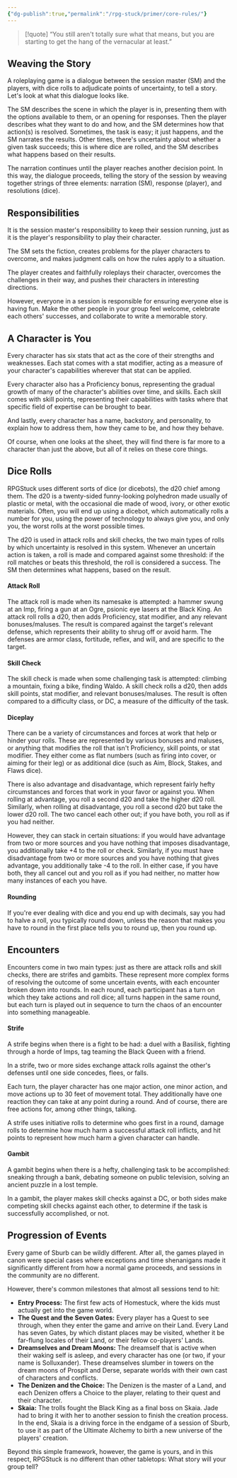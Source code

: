 ```yaml
---
{"dg-publish":true,"permalink":"/rpg-stuck/primer/core-rules/"}
---
```



>[!quote] “You still aren't totally sure what that means, but you are starting to get the hang of the vernacular at least.”

## Weaving the Story

A roleplaying game is a dialogue between the session master (SM) and the players, with dice rolls to adjudicate points of uncertainty, to tell a story. Let's look at what this dialogue looks like.

The SM describes the scene in which the player is in, presenting them with the options available to them, or an opening for responses. Then the player describes what they want to do and how, and the SM determines how that action(s) is resolved. Sometimes, the task is easy; it just happens, and the SM narrates the results. Other times, there's uncertainty about whether a given task succeeds; this is where dice are rolled, and the SM describes what happens based on their results.

The narration continues until the player reaches another decision point. In this way, the dialogue proceeds, telling the story of the session by weaving together strings of three elements: narration (SM), response (player), and resolutions (dice).

## Responsibilities

It is the session master's responsibility to keep their session running, just as it is the player's responsibility to play their character.

The SM sets the fiction, creates problems for the player characters to overcome, and makes judgment calls on how the rules apply to a situation.

The player creates and faithfully roleplays their character, overcomes the challenges in their way, and pushes their characters in interesting directions.

However, everyone in a session is responsible for ensuring everyone else is having fun. Make the other people in your group feel welcome, celebrate each others' successes, and collaborate to write a memorable story.

## A Character is You

Every character has six stats that act as the core of their strengths and weaknesses. Each stat comes with a stat modifier, acting as a measure of your character's capabilities wherever that stat can be applied.

Every character also has a Proficiency bonus, representing the gradual growth of many of the character's abilities over time, and skills. Each skill comes with skill points, representing their capabilities with tasks where that specific field of expertise can be brought to bear.

And lastly, every character has a name, backstory, and personality, to explain how to address them, how they came to be, and how they behave.

Of course, when one looks at the sheet, they will find there is far more to a character than just the above, but all of it relies on these core things.

## Dice Rolls

RPGStuck uses different sorts of dice (or dicebots), the d20 chief among them. The d20 is a twenty-sided funny-looking polyhedron made usually of plastic or metal, with the occasional die made of wood, ivory, or other exotic materials. Often, you will end up using a dicebot, which automatically rolls a number for you, using the power of technology to always give you, and only you, the worst rolls at the worst possible times.

The d20 is used in attack rolls and skill checks, the two main types of rolls by which uncertainty is resolved in this system. Whenever an uncertain action is taken, a roll is made and compared against some threshold: if the roll matches or beats this threshold, the roll is considered a success. The SM then determines what happens, based on the result.

#### Attack Roll

The attack roll is made when its namesake is attempted: a hammer swung at an Imp, firing a gun at an Ogre, psionic eye lasers at the Black King. An attack roll rolls a d20, then adds Proficiency, stat modifier, and any relevant bonuses/maluses. The result is compared against the target's relevant defense, which represents their ability to shrug off or avoid harm. The defenses are armor class, fortitude, reflex, and will, and are specific to the target.

#### Skill Check

The skill check is made when some challenging task is attempted: climbing a mountain, fixing a bike, finding Waldo. A skill check rolls a d20, then adds skill points, stat modifier, and relevant bonuses/maluses. The result is often compared to a difficulty class, or DC, a measure of the difficulty of the task.

#### Diceplay

There can be a variety of circumstances and forces at work that help or hinder your rolls. These are represented by various bonuses and maluses, or anything that modifies the roll that isn't Proficiency, skill points, or stat modifier. They either come as flat numbers (such as firing into cover, or aiming for their leg) or as additional dice (such as Aim, Block, Stakes, and Flaws dice).

There is also advantage and disadvantage, which represent fairly hefty circumstances and forces that work in your favor or against you. When rolling at advantage, you roll a second d20 and take the higher d20 roll. Similarly, when rolling at disadvantage, you roll a second d20 but take the lower d20 roll. The two cancel each other out; if you have both, you roll as if you had neither.

However, they can stack in certain situations: if you would have advantage from two or more sources and you have nothing that imposes disadvantage, you additionally take +4 to the roll or check. Similarly, if you must have disadvantage from two or more sources and you have nothing that gives advantage, you additionally take -4 to the roll. In either case, if you have both, they all cancel out and you roll as if you had neither, no matter how many instances of each you have.

#### Rounding

If you're ever dealing with dice and you end up with decimals, say you had to halve a roll, you typically round down, unless the reason that makes you have to round in the first place tells you to round up, then you round up.

## Encounters

Encounters come in two main types: just as there are attack rolls and skill checks, there are strifes and gambits. These represent more complex forms of resolving the outcome of some uncertain events, with each encounter broken down into rounds. In each round, each participant has a turn on which they take actions and roll dice; all turns happen in the same round, but each turn is played out in sequence to turn the chaos of an encounter into something manageable.

#### Strife

A strife begins when there is a fight to be had: a duel with a Basilisk, fighting through a horde of Imps, tag teaming the Black Queen with a friend.

In a strife, two or more sides exchange attack rolls against the other's defenses until one side concedes, flees, or falls.

Each turn, the player character has one major action, one minor action, and move actions up to 30 feet of movement total. They additionally have one reaction they can take at any point during a round. And of course, there are free actions for, among other things, talking.

A strife uses initiative rolls to determine who goes first in a round, damage rolls to determine how much harm a successful attack roll inflicts, and hit points to represent how much harm a given character can handle.

#### Gambit

A gambit begins when there is a hefty, challenging task to be accomplished: sneaking through a bank, debating someone on public television, solving an ancient puzzle in a lost temple.

In a gambit, the player makes skill checks against a DC, or both sides make competing skill checks against each other, to determine if the task is successfully accomplished, or not.

## Progression of Events

Every game of Sburb can be wildly different. After all, the games played in canon were special cases where exceptions and time shenanigans made it significantly different from how a normal game proceeds, and sessions in the community are no different.

However, there's common milestones that almost all sessions tend to hit:

- **Entry Process:** The first few acts of Homestuck, where the kids must actually get into the game world.
- **The Quest and the Seven Gates:** Every player has a Quest to see through, when they enter the game and arrive on their Land. Every Land has seven Gates, by which distant places may be visited, whether it be far-flung locales of their Land, or their fellow co-players' Lands.
- **Dreamselves and Dream Moons:** The dreamself that is active when their waking self is asleep, and every character has one (or two, if your name is Solluxander). These dreamselves slumber in towers on the dream moons of Prospit and Derse, separate worlds with their own cast of characters and conflicts.
- **The Denizen and the Choice:** The Denizen is the master of a Land, and each Denizen offers a Choice to the player, relating to their quest and their character.
- **Skaia:** The trolls fought the Black King as a final boss on Skaia. Jade had to bring it with her to another session to finish the creation process. In the end, Skaia is a driving force in the endgame of a session of Sburb, to use it as part of the Ultimate Alchemy to birth a new universe of the players' creation.

Beyond this simple framework, however, the game is yours, and in this respect, RPGStuck is no different than other tabletops: What story will your group tell?